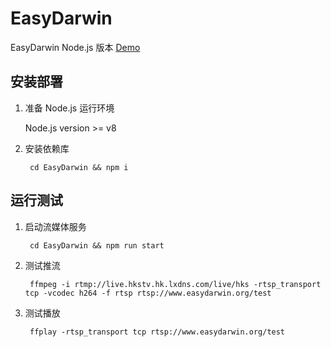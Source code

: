 # EasyDarwin

EasyDarwin Node.js 版本 [Demo](http://www.easydarwin.org:10008)

## 安装部署

1. 准备 Node.js 运行环境

    Node.js version >= v8

2. 安装依赖库

        cd EasyDarwin && npm i

## 运行测试

1. 启动流媒体服务

        cd EasyDarwin && npm run start

2. 测试推流

        ffmpeg -i rtmp://live.hkstv.hk.lxdns.com/live/hks -rtsp_transport tcp -vcodec h264 -f rtsp rtsp://www.easydarwin.org/test

3. 测试播放

        ffplay -rtsp_transport tcp rtsp://www.easydarwin.org/test        